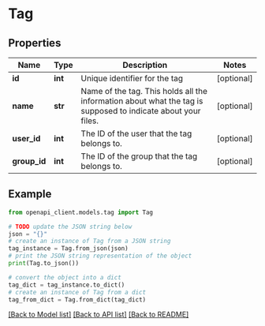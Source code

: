 # Tag


## Properties

Name | Type | Description | Notes
------------ | ------------- | ------------- | -------------
**id** | **int** | Unique identifier for the tag | [optional] 
**name** | **str** | Name of the tag. This holds all the information about what the tag is supposed to indicate about your files.  | [optional] 
**user_id** | **int** | The ID of the user that the tag belongs to.  | [optional] 
**group_id** | **int** | The ID of the group that the tag belongs to.  | [optional] 

## Example

```python
from openapi_client.models.tag import Tag

# TODO update the JSON string below
json = "{}"
# create an instance of Tag from a JSON string
tag_instance = Tag.from_json(json)
# print the JSON string representation of the object
print(Tag.to_json())

# convert the object into a dict
tag_dict = tag_instance.to_dict()
# create an instance of Tag from a dict
tag_from_dict = Tag.from_dict(tag_dict)
```
[[Back to Model list]](../README.md#documentation-for-models) [[Back to API list]](../README.md#documentation-for-api-endpoints) [[Back to README]](../README.md)


